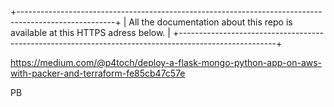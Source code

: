 +------------------------------------------------------------------------------------------------------+
| All the documentation about this repo is available at this HTTPS adress below.                       |
+------------------------------------------------------------------------------------------------------+

https://medium.com/@p4toch/deploy-a-flask-mongo-python-app-on-aws-with-packer-and-terraform-fe85cb47c57e

PB
